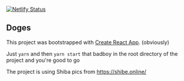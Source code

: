 [![Netlify Status](https://api.netlify.com/api/v1/badges/d69ec9b7-88ad-4280-9121-f20fbe40ec1b/deploy-status)](https://app.netlify.com/sites/cranky-jang-8f591d/deploys)

## Doges

This project was bootstrapped with [Create React App](https://github.com/facebook/create-react-app). (obviously)

Just `yarn` and then `yarn start` that badboy in the root directory of the project and you're good to go

The project is using Shiba pics from https://shibe.online/
